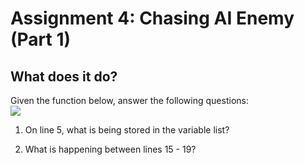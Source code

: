 
# Assignment 4: Chasing AI Enemy (Part 1)

  

  

## What does it do?

Given the function below, answer the following questions:  
![](https://lh3.googleusercontent.com/gF7QKE1h1eTH13rw3Zhx993FfD4dkE6Vr7evb5qK-h31S4F15NXtxxF7tzavZKzkdNHHV8EUj00FymF9jWauFJu4v3aFQa4vvsqK4lMwA5l3ZDhbD-B5PsmjihDyPmHxplOvz7m2)

1.  On line 5, what is being stored in the variable list?  
      

    
2.  What is happening between lines 15 - 19?  
      
